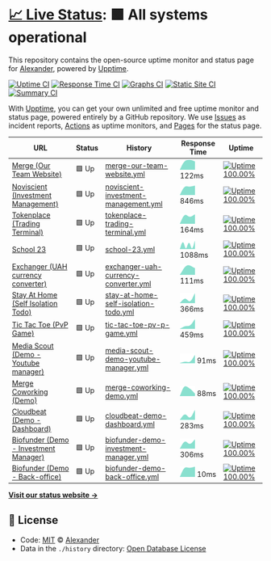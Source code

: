# [📈 Live Status](https://a1exalexander.github.io/upptime): <!--live status--> **🟩 All systems operational**

This repository contains the open-source uptime monitor and status page for [Alexander](https://a1exalexander.github.io), powered by [Upptime](https://github.com/upptime/upptime).

[![Uptime CI](https://github.com/koj-co/upptime/workflows/Uptime%20CI/badge.svg)](https://github.com/koj-co/upptime/actions?query=workflow%3A%22Uptime+CI%22)
[![Response Time CI](https://github.com/koj-co/upptime/workflows/Response%20Time%20CI/badge.svg)](https://github.com/koj-co/upptime/actions?query=workflow%3A%22Response+Time+CI%22)
[![Graphs CI](https://github.com/koj-co/upptime/workflows/Graphs%20CI/badge.svg)](https://github.com/koj-co/upptime/actions?query=workflow%3A%22Graphs+CI%22)
[![Static Site CI](https://github.com/koj-co/upptime/workflows/Static%20Site%20CI/badge.svg)](https://github.com/koj-co/upptime/actions?query=workflow%3A%22Static+Site+CI%22)
[![Summary CI](https://github.com/koj-co/upptime/workflows/Summary%20CI/badge.svg)](https://github.com/koj-co/upptime/actions?query=workflow%3A%22Summary+CI%22)

With [Upptime](https://upptime.js.org), you can get your own unlimited and free uptime monitor and status page, powered entirely by a GitHub repository. We use [Issues](https://github.com/a1exalexander/upptime/issues) as incident reports, [Actions](https://github.com/a1exalexander/upptime/actions) as uptime monitors, and [Pages](https://a1exalexander.github.io/upptime) for the status page.

<!--start: status pages-->
<!-- This summary is generated by Upptime (https://github.com/upptime/upptime) -->
<!-- Do not edit this manually, your changes will be overwritten -->

| URL                                                                               | Status | History                                                                                                                                        | Response Time                                                                                          | Uptime                                                                                                                                                                                                                                                                         |
| --------------------------------------------------------------------------------- | ------ | ---------------------------------------------------------------------------------------------------------------------------------------------- | ------------------------------------------------------------------------------------------------------ | ------------------------------------------------------------------------------------------------------------------------------------------------------------------------------------------------------------------------------------------------------------------------------ |
| [Merge (Our Team Website)](https://www.merge.rocks/)                              | 🟩 Up  | [merge-our-team-website.yml](https://github.com/a1exalexander/upptime/commits/master/history/merge-our-team-website.yml)                       | <img alt="Response time graph" src="./graphs/merge-our-team-website.png" height="20"> 122ms            | [![Uptime 100.00%](https://img.shields.io/endpoint?url=https%3A%2F%2Fraw.githubusercontent.com%2Fa1exalexander%2Fupptime%2Fmaster%2Fapi%2Fmerge-our-team-website%2Fuptime.json)](https://a1exalexander.github.io/upptime/history/merge-our-team-website)                       |
| [Noviscient (Investment Management)](https://portal.noviscient.com/)              | 🟩 Up  | [noviscient-investment-management.yml](https://github.com/a1exalexander/upptime/commits/master/history/noviscient-investment-management.yml)   | <img alt="Response time graph" src="./graphs/noviscient-investment-management.png" height="20"> 846ms  | [![Uptime 100.00%](https://img.shields.io/endpoint?url=https%3A%2F%2Fraw.githubusercontent.com%2Fa1exalexander%2Fupptime%2Fmaster%2Fapi%2Fnoviscient-investment-management%2Fuptime.json)](https://a1exalexander.github.io/upptime/history/noviscient-investment-management)   |
| [Tokenplace (Trading Terminal)](https://app.tokenplace.com/)                      | 🟩 Up  | [tokenplace-trading-terminal.yml](https://github.com/a1exalexander/upptime/commits/master/history/tokenplace-trading-terminal.yml)             | <img alt="Response time graph" src="./graphs/tokenplace-trading-terminal.png" height="20"> 164ms       | [![Uptime 100.00%](https://img.shields.io/endpoint?url=https%3A%2F%2Fraw.githubusercontent.com%2Fa1exalexander%2Fupptime%2Fmaster%2Fapi%2Ftokenplace-trading-terminal%2Fuptime.json)](https://a1exalexander.github.io/upptime/history/tokenplace-trading-terminal)             |
| [School 23](https://school23.now.sh/)                                             | 🟩 Up  | [school-23.yml](https://github.com/a1exalexander/upptime/commits/master/history/school-23.yml)                                                 | <img alt="Response time graph" src="./graphs/school-23.png" height="20"> 1088ms                        | [![Uptime 100.00%](https://img.shields.io/endpoint?url=https%3A%2F%2Fraw.githubusercontent.com%2Fa1exalexander%2Fupptime%2Fmaster%2Fapi%2Fschool-23%2Fuptime.json)](https://a1exalexander.github.io/upptime/history/school-23)                                                 |
| [Exchanger (UAH currency converter)](https://exchanger.now.sh/)                   | 🟩 Up  | [exchanger-uah-currency-converter.yml](https://github.com/a1exalexander/upptime/commits/master/history/exchanger-uah-currency-converter.yml)   | <img alt="Response time graph" src="./graphs/exchanger-uah-currency-converter.png" height="20"> 111ms  | [![Uptime 100.00%](https://img.shields.io/endpoint?url=https%3A%2F%2Fraw.githubusercontent.com%2Fa1exalexander%2Fupptime%2Fmaster%2Fapi%2Fexchanger-uah-currency-converter%2Fuptime.json)](https://a1exalexander.github.io/upptime/history/exchanger-uah-currency-converter)   |
| [Stay At Home (Self Isolation Todo)](https://self-isolation.now.sh/)              | 🟩 Up  | [stay-at-home-self-isolation-todo.yml](https://github.com/a1exalexander/upptime/commits/master/history/stay-at-home-self-isolation-todo.yml)   | <img alt="Response time graph" src="./graphs/stay-at-home-self-isolation-todo.png" height="20"> 366ms  | [![Uptime 100.00%](https://img.shields.io/endpoint?url=https%3A%2F%2Fraw.githubusercontent.com%2Fa1exalexander%2Fupptime%2Fmaster%2Fapi%2Fstay-at-home-self-isolation-todo%2Fuptime.json)](https://a1exalexander.github.io/upptime/history/stay-at-home-self-isolation-todo)   |
| [Tic Tac Toe (PvP Game)](https://tic-tac.vercel.app/)                             | 🟩 Up  | [tic-tac-toe-pv-p-game.yml](https://github.com/a1exalexander/upptime/commits/master/history/tic-tac-toe-pv-p-game.yml)                         | <img alt="Response time graph" src="./graphs/tic-tac-toe-pv-p-game.png" height="20"> 459ms             | [![Uptime 100.00%](https://img.shields.io/endpoint?url=https%3A%2F%2Fraw.githubusercontent.com%2Fa1exalexander%2Fupptime%2Fmaster%2Fapi%2Ftic-tac-toe-pv-p-game%2Fuptime.json)](https://a1exalexander.github.io/upptime/history/tic-tac-toe-pv-p-game)                         |
| [Media Scout (Demo - Youtube manager)](https://media-scout.netlify.app/)          | 🟩 Up  | [media-scout-demo-youtube-manager.yml](https://github.com/a1exalexander/upptime/commits/master/history/media-scout-demo-youtube-manager.yml)   | <img alt="Response time graph" src="./graphs/media-scout-demo-youtube-manager.png" height="20"> 91ms   | [![Uptime 100.00%](https://img.shields.io/endpoint?url=https%3A%2F%2Fraw.githubusercontent.com%2Fa1exalexander%2Fupptime%2Fmaster%2Fapi%2Fmedia-scout-demo-youtube-manager%2Fuptime.json)](https://a1exalexander.github.io/upptime/history/media-scout-demo-youtube-manager)   |
| [Merge Coworking (Demo)](https://a1exalexander.github.io/merge-draft/dist/)       | 🟩 Up  | [merge-coworking-demo.yml](https://github.com/a1exalexander/upptime/commits/master/history/merge-coworking-demo.yml)                           | <img alt="Response time graph" src="./graphs/merge-coworking-demo.png" height="20"> 88ms               | [![Uptime 100.00%](https://img.shields.io/endpoint?url=https%3A%2F%2Fraw.githubusercontent.com%2Fa1exalexander%2Fupptime%2Fmaster%2Fapi%2Fmerge-coworking-demo%2Fuptime.json)](https://a1exalexander.github.io/upptime/history/merge-coworking-demo)                           |
| [Cloudbeat (Demo - Dashboard)](https://cloudbeat.now.sh/)                         | 🟩 Up  | [cloudbeat-demo-dashboard.yml](https://github.com/a1exalexander/upptime/commits/master/history/cloudbeat-demo-dashboard.yml)                   | <img alt="Response time graph" src="./graphs/cloudbeat-demo-dashboard.png" height="20"> 283ms          | [![Uptime 100.00%](https://img.shields.io/endpoint?url=https%3A%2F%2Fraw.githubusercontent.com%2Fa1exalexander%2Fupptime%2Fmaster%2Fapi%2Fcloudbeat-demo-dashboard%2Fuptime.json)](https://a1exalexander.github.io/upptime/history/cloudbeat-demo-dashboard)                   |
| [Biofunder (Demo - Investment Manager)](https://forcewizu.bitbucket.io/biofunder) | 🟩 Up  | [biofunder-demo-investment-manager.yml](https://github.com/a1exalexander/upptime/commits/master/history/biofunder-demo-investment-manager.yml) | <img alt="Response time graph" src="./graphs/biofunder-demo-investment-manager.png" height="20"> 306ms | [![Uptime 100.00%](https://img.shields.io/endpoint?url=https%3A%2F%2Fraw.githubusercontent.com%2Fa1exalexander%2Fupptime%2Fmaster%2Fapi%2Fbiofunder-demo-investment-manager%2Fuptime.json)](https://a1exalexander.github.io/upptime/history/biofunder-demo-investment-manager) |
| [Biofunder (Demo - Back-office)](https://a1exalexander.github.io/riseeds-admin/)  | 🟩 Up  | [biofunder-demo-back-office.yml](https://github.com/a1exalexander/upptime/commits/master/history/biofunder-demo-back-office.yml)               | <img alt="Response time graph" src="./graphs/biofunder-demo-back-office.png" height="20"> 10ms         | [![Uptime 100.00%](https://img.shields.io/endpoint?url=https%3A%2F%2Fraw.githubusercontent.com%2Fa1exalexander%2Fupptime%2Fmaster%2Fapi%2Fbiofunder-demo-back-office%2Fuptime.json)](https://a1exalexander.github.io/upptime/history/biofunder-demo-back-office)               |

<!--end: status pages-->

[**Visit our status website →**](https://a1exalexander.github.io/upptime)

## 📄 License

- Code: [MIT](./LICENSE) © [Alexander](https://a1exalexander.github.io)
- Data in the `./history` directory: [Open Database License](https://opendatacommons.org/licenses/odbl/1-0/)
